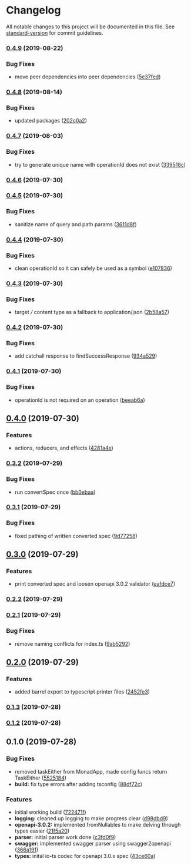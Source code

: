 # Changelog

All notable changes to this project will be documented in this file. See [standard-version](https://github.com/conventional-changelog/standard-version) for commit guidelines.

### [0.4.9](https://github.com/nullpub/api-codegen-ts/compare/v0.4.8...v0.4.9) (2019-08-22)


### Bug Fixes

* move peer dependencies into peer dependencies ([5e37fed](https://github.com/nullpub/api-codegen-ts/commit/5e37fed))



### [0.4.8](https://github.com/nullpub/api-codegen-ts/compare/v0.4.7...v0.4.8) (2019-08-14)


### Bug Fixes

* updated packages ([202c0a2](https://github.com/nullpub/api-codegen-ts/commit/202c0a2))



### [0.4.7](https://github.com/nullpub/api-codegen-ts/compare/v0.4.6...v0.4.7) (2019-08-03)


### Bug Fixes

* try to generate unique name with operationId does not exist ([339518c](https://github.com/nullpub/api-codegen-ts/commit/339518c))



### [0.4.6](https://github.com/nullpub/api-codegen-ts/compare/v0.4.5...v0.4.6) (2019-07-30)



### [0.4.5](https://github.com/nullpub/api-codegen-ts/compare/v0.4.4...v0.4.5) (2019-07-30)


### Bug Fixes

* sanitize name of query and path params ([3611d8f](https://github.com/nullpub/api-codegen-ts/commit/3611d8f))



### [0.4.4](https://github.com/nullpub/api-codegen-ts/compare/v0.4.3...v0.4.4) (2019-07-30)


### Bug Fixes

* clean operationId so it can safely be used as a symbol ([e107836](https://github.com/nullpub/api-codegen-ts/commit/e107836))



### [0.4.3](https://github.com/nullpub/api-codegen-ts/compare/v0.4.2...v0.4.3) (2019-07-30)


### Bug Fixes

* target */* content type as a fallback to application/json ([2b58a57](https://github.com/nullpub/api-codegen-ts/commit/2b58a57))



### [0.4.2](https://github.com/nullpub/api-codegen-ts/compare/v0.4.1...v0.4.2) (2019-07-30)


### Bug Fixes

* add catchall response to findSuccessResponse ([934a529](https://github.com/nullpub/api-codegen-ts/commit/934a529))



### [0.4.1](https://github.com/nullpub/api-codegen-ts/compare/v0.4.0...v0.4.1) (2019-07-30)


### Bug Fixes

* operationId is not required on an operation ([beeab6a](https://github.com/nullpub/api-codegen-ts/commit/beeab6a))



## [0.4.0](https://github.com/nullpub/api-codegen-ts/compare/v0.3.2...v0.4.0) (2019-07-30)


### Features

* actions, reducers, and effects ([4281a4e](https://github.com/nullpub/api-codegen-ts/commit/4281a4e))



### [0.3.2](https://github.com/nullpub/api-codegen-ts/compare/v0.3.1...v0.3.2) (2019-07-29)


### Bug Fixes

* run convertSpec once ([bb0ebaa](https://github.com/nullpub/api-codegen-ts/commit/bb0ebaa))



### [0.3.1](https://github.com/nullpub/api-codegen-ts/compare/v0.3.0...v0.3.1) (2019-07-29)


### Bug Fixes

* fixed pathing of written converted spec ([9d77258](https://github.com/nullpub/api-codegen-ts/commit/9d77258))



## [0.3.0](https://github.com/nullpub/api-codegen-ts/compare/v0.2.2...v0.3.0) (2019-07-29)


### Features

* print converted spec and loosen openapi 3.0.2 validator ([eafdce7](https://github.com/nullpub/api-codegen-ts/commit/eafdce7))



### [0.2.2](https://github.com/nullpub/api-codegen-ts/compare/v0.2.1...v0.2.2) (2019-07-29)



### [0.2.1](https://github.com/nullpub/api-codegen-ts/compare/v0.2.0...v0.2.1) (2019-07-29)


### Bug Fixes

* remove naming conflicts for index.ts ([9ab5292](https://github.com/nullpub/api-codegen-ts/commit/9ab5292))



## [0.2.0](https://github.com/nullpub/api-codegen-ts/compare/v0.1.3...v0.2.0) (2019-07-29)


### Features

* added barrel export to typescript printer files ([2452fe3](https://github.com/nullpub/api-codegen-ts/commit/2452fe3))



### [0.1.3](https://github.com/nullpub/api-codegen-ts/compare/v0.1.2...v0.1.3) (2019-07-28)



### [0.1.2](https://github.com/nullpub/api-codegen-ts/compare/v0.1.0...v0.1.2) (2019-07-28)



## 0.1.0 (2019-07-28)


### Bug Fixes

* removed taskEither from MonadApp, made config funcs return TaskEither ([5525184](https://github.com/nullpub/api-codegen-ts/commit/5525184))
* **build:** fix type errors after adding tsconfig ([88df72c](https://github.com/nullpub/api-codegen-ts/commit/88df72c))


### Features

* initial working build ([722471f](https://github.com/nullpub/api-codegen-ts/commit/722471f))
* **logging:** cleaned up logging to make progress clear ([d98dbd9](https://github.com/nullpub/api-codegen-ts/commit/d98dbd9))
* **openapi-3.0.2:** implemented fromNullables to make delving through types easier ([21f5a20](https://github.com/nullpub/api-codegen-ts/commit/21f5a20))
* **parser:** initial parser work done ([c3fd0f9](https://github.com/nullpub/api-codegen-ts/commit/c3fd0f9))
* **swagger:** implemented swagger parser using swagger2openapi ([366a191](https://github.com/nullpub/api-codegen-ts/commit/366a191))
* **types:** inital io-ts codec for openapi 3.0.x spec ([43ce60a](https://github.com/nullpub/api-codegen-ts/commit/43ce60a))
